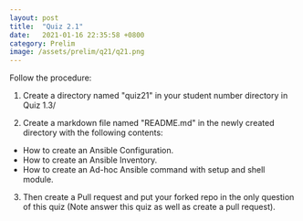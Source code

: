 ```yaml
---
layout: post
title:  "Quiz 2.1"
date:   2021-01-16 22:35:58 +0800
category: Prelim
image: /assets/prelim/q21/q21.png
---
```

Follow the procedure:

1. Create a directory named "quiz21" in your student number directory in Quiz 1.3/

2. Create a markdown file named "README.md" in the newly created directory with the following contents:
 - How to create an Ansible Configuration.
 - How to create an Ansible Inventory.
 - How to create an Ad-hoc Ansible command with setup and shell module.

3. Then create a Pull request and put your forked repo in the only question of this quiz (Note answer this quiz as well as create a pull request).